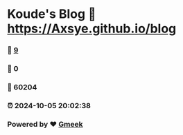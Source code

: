 # Koude's Blog :link: https://Axsye.github.io/blog 
### :page_facing_up: [9](https://Axsye.github.io/blog/tag.html) 
### :speech_balloon: 0 
### :hibiscus: 60204 
### :alarm_clock: 2024-10-05 20:02:38 
### Powered by :heart: [Gmeek](https://github.com/Meekdai/Gmeek)
